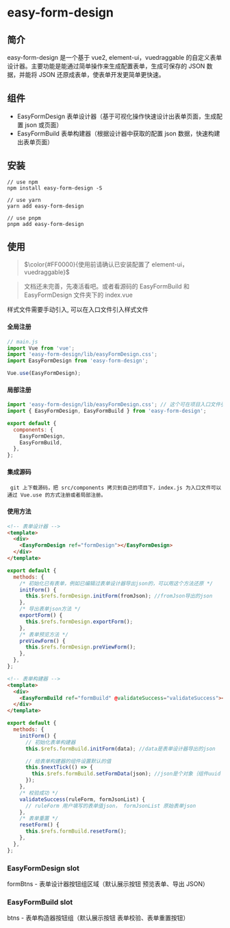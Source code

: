 # easy-form-design

## 简介

easy-form-design 是一个基于 vue2, element-ui，vuedraggable 的自定义表单设计器。主要功能是能通过简单操作来生成配置表单，生成可保存的 JSON 数据，并能将 JSON 还原成表单，使表单开发更简单更快速。

## 组件

- EasyFormDesign 表单设计器（基于可视化操作快速设计出表单页面，生成配置 json 或页面）
- EasyFormBuild 表单构建器（根据设计器中获取的配置 json 数据，快速构建出表单页面）

## 安装

```shell
// use npm
npm install easy-form-design -S

// use yarn
yarn add easy-form-design

// use pnpm
pnpm add easy-form-design
```

## 使用

> $\color{#FF0000}{使用前请确认已安装配置了 element-ui，vuedraggable}$

> 文档还未完善，先凑活看吧。或者看源码的 EasyFormBuild 和 EasyFormDesign 文件夹下的 index.vue

样式文件需要手动引入, 可以在入口文件引入样式文件

#### 全局注册

```js
// main.js
import Vue from 'vue';
import 'easy-form-design/lib/easyFormDesign.css';
import EasyFormDesign from 'easy-form-design';

Vue.use(EasyFormDesign);
```

#### 局部注册

```js
import 'easy-form-design/lib/easyFormDesign.css'; // 这个可在项目入口文件引入
import { EasyFormDesign, EasyFormBuild } from 'easy-form-design';

export default {
  components: {
    EasyFormDesign,
    EasyFormBuild,
  },
};
```

#### 集成源码

` git 上下载源码，把 src/components 拷贝到自己的项目下，index.js 为入口文件可以通过 Vue.use 的方式注册或者局部注册。`

#### 使用方法

```html
<!-- 表单设计器 -->
<template>
  <div>
    <EasyFormDesign ref="formDesign"></EasyFormDesign>
  </div>
</template>
```

```js
export default {
  methods: {
    /* 初始化已有表单，例如已编辑过表单设计器导出json的，可以用这个方法还原 */
    initForm() {
      this.$refs.formDesign.initForm(fromJson); //fromJson导出的json
    },
    /* 导出表单json方法 */
    exportForm() {
      this.$refs.formDesign.exportForm();
    },
    /* 表单预览方法 */
    preViewForm() {
      this.$refs.formDesign.preViewForm();
    },
  },
};
```

```html
<!-- 表单构建器 -->
<template>
  <div>
    <EasyFormBuild ref="formBuild" @validateSuccess="validateSuccess"></EasyFormBuild>
  </div>
</template>
```

```js
export default {
  methods: {
    initForm() {
      // 初始化表单构建器
      this.$refs.formBuild.initForm(data); //data是表单设计器导出的json

      // 给表单构建器的组件设置默认的值
      this.$nextTick(() => {
        this.$refs.formBuild.setFormData(json); //json是个对象｛组件uuid：默认值，组件uuid：默认值｝
      });
    },
    /* 校验成功 */
    validateSuccess(ruleForm, formJsonList) {
      // ruleForm 用户填写的表单值json， formJsonList 原始表单json
    },
    /* 表单重置 */
    resetForm() {
      this.$refs.formBuild.resetForm();
    },
  },
};
```

### EasyFormDesign slot

formBtns - 表单设计器按钮组区域（默认展示按钮 预览表单、导出 JSON）

### EasyFormBuild slot

btns - 表单构造器按钮组（默认展示按钮 表单校验、表单重置按钮）
